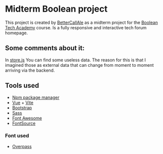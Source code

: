 # Midterm Boolean project

This project is created by [BetterCallAle](https://github.com/BetterCallAle) as a midterm project for the [Boolean Tech Academy](https://boolean.careers/) course.
Is a fully responsive and interactive tech forum homepage.

## Some comments about it:
In [store.js](./src/store.js) You can find some useless data. The reason for this is that I imagined those as external data that can change from moment to moment arriving via the backend.

## Tools used

- [Npm package manager](https://www.npmjs.com/)
- [Vue](https://vuejs.org/) + [Vite](https://vitejs.dev/)
- [Bootstrap](https://getbootstrap.com/)
- [Sass](https://sass-lang.com/)
- [Font Awesome](https://fontawesome.com/)
- [FontSource](https://fontsource.org/)

### Font used
- [Overpass](https://fontsource.org/fonts/overpass)
